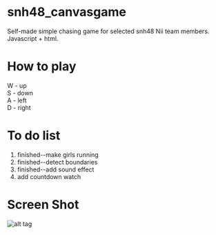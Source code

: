 # snh48_canvasgame
Self-made simple chasing game for selected snh48 Nii team members. Javascript + html.  
# How to play  
W - up  
S - down  
A - left  
D - right  

# To do list  
1. finished--make girls running  
2. finished--detect boundaries  
3. finished--add sound effect  
4. add countdown watch  

# Screen Shot
![alt tag](https://raw.githubusercontent.com/xinyzhang9/snh48_canvasgame/master/Screen.png)
